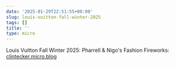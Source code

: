 ```yaml
---
date: '2025-01-29T22:51:55+00:00'
slug: louis-vuitton-fall-winter-2025
tags: []
title: ''
type: micro
---
```


Louis Vuitton Fall Winter 2025: Pharrell &amp; Nigo's Fashion Fireworks: [clintecker.micro.blog](https://clintecker.micro.blog/2025/01/29/louis-vuitton-fall-winter-pharrell.html)